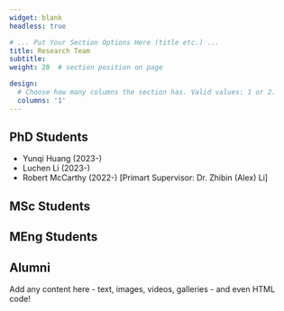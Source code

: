 ```yaml
---
widget: blank
headless: true

# ... Put Your Section Options Here (title etc.) ...
title: Research Team 
subtitle:
weight: 20  # section position on page

design:
  # Choose how many columns the section has. Valid values: 1 or 2.
  columns: '1'
---
```


## PhD Students
- Yunqi Huang (2023-)
- Luchen Li (2023-)
- Robert McCarthy (2022-) [Primart Supervisor: Dr. Zhibin (Alex) Li]

## MSc Students

## MEng Students

## Alumni 

Add any content here - text, images, videos, galleries - and even HTML code!
